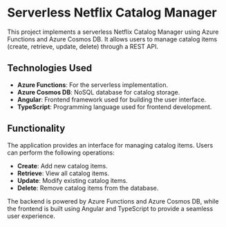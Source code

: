 # Serverless Netflix Catalog Manager
This project implements a serverless Netflix Catalog Manager using Azure Functions and Azure Cosmos DB. It allows users to manage catalog items (create, retrieve, update, delete) through a REST API.

## Technologies Used
- **Azure Functions**: For the serverless implementation.
- **Azure Cosmos DB**: NoSQL database for catalog storage.
- **Angular**: Frontend framework used for building the user interface.
- **TypeScript**: Programming language used for frontend development.

## Functionality
The application provides an interface for managing catalog items. Users can perform the following operations:
- **Create**: Add new catalog items.
- **Retrieve**: View all catalog items.
- **Update**: Modify existing catalog items.
- **Delete**: Remove catalog items from the database.

The backend is powered by Azure Functions and Azure Cosmos DB, while the frontend is built using Angular and TypeScript to provide a seamless user experience.

